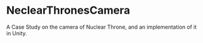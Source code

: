 # NeclearThronesCamera
A Case Study on the camera of Nuclear Throne, and an implementation of it in Unity. 
